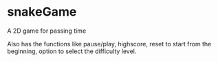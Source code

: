 # snakeGame
A 2D game for passing time

Also has the functions like pause/play, highscore, reset to start from the beginning, option to select the difficulty level.
